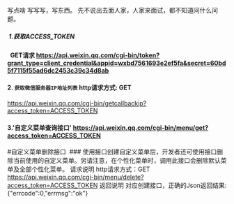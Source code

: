   写点啥
  写写写，写东西。
  先不说出去面人家，人家来面试，都不知道问什么问题。
  
#####  1.获取ACCESS_TOKEN 
  
####   GET请求   https://api.weixin.qq.com/cgi-bin/token?grant_type=client_credential&appid=wxbd7561693e2ef5fa&secret=60bd5f7115f55ad6dc2453c39c34d8ab

#### 2. `获取微信服务器IP地址列表` http请求方式: GET
https://api.weixin.qq.com/cgi-bin/getcallbackip?access_token=ACCESS_TOKEN



####  3.'自定义菜单查询接口' https://api.weixin.qq.com/cgi-bin/menu/get?access_token=ACCESS_TOKEN

#自定义菜单删除接口  ###
使用接口创建自定义菜单后，开发者还可使用接口删除当前使用的自定义菜单。另请注意，在个性化菜单时，调用此接口会删除默认菜单及全部个性化菜单。
请求说明
http请求方式：GET
https://api.weixin.qq.com/cgi-bin/menu/delete?access_token=ACCESS_TOKEN
返回说明
对应创建接口，正确的Json返回结果:
{"errcode":0,"errmsg":"ok"}





































